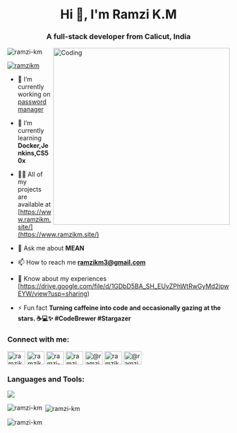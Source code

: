 <h1 align="center">Hi 👋, I'm Ramzi K.M</h1>
<h3 align="center">A full-stack developer from Calicut, India</h3>
<img align="right" alt="Coding" width="400" src="https://i.pinimg.com/originals/81/17/8b/81178b47a8598f0c81c4799f2cdd4057.gif">


<p align="left"> <img src="https://komarev.com/ghpvc/?username=ramzi-km&label=Profile%20views&color=0e75b6&style=flat" alt="ramzi-km" /> </p>

<p align="left"> <a href="https://twitter.com/ramzikm" target="blank"><img src="https://img.shields.io/twitter/follow/ramzikm?logo=twitter&style=for-the-badge" alt="ramzikm" /></a> </p>

- 🔭 I’m currently working on [password manager](https://github.com/ramzi-km/Password-manager)

- 🌱 I’m currently learning **Docker,Jenkins,CS50x**

- 👨‍💻 All of my projects are available at [https://www.ramzikm.site/](https://www.ramzikm.site/)

- 💬 Ask me about **MEAN**

- 📫 How to reach me **ramzikm3@gmail.com**

- 📄 Know about my experiences [https://drive.google.com/file/d/1GDbD5BA_SH_EUvZPhWtRwGyMd2jpwEYW/view?usp=sharing)

- ⚡ Fun fact **Turning caffeine into code and occasionally gazing at the stars. ☕💻✨ #CodeBrewer #Stargazer**

<h3 align="left">Connect with me:</h3>
<p align="left">
<a href="https://dev.to/ramzikm" target="blank"><img align="center" src="https://raw.githubusercontent.com/rahuldkjain/github-profile-readme-generator/master/src/images/icons/Social/devto.svg" alt="ramzikm" height="30" width="40" /></a>
<a href="https://twitter.com/ramzikm" target="blank"><img align="center" src="https://raw.githubusercontent.com/rahuldkjain/github-profile-readme-generator/master/src/images/icons/Social/twitter.svg" alt="ramzikm" height="30" width="40" /></a>
<a href="https://linkedin.com/in/ramzi-km" target="blank"><img align="center" src="https://raw.githubusercontent.com/rahuldkjain/github-profile-readme-generator/master/src/images/icons/Social/linked-in-alt.svg" alt="ramzi-km" height="30" width="40" /></a>
<a href="https://instagram.com/ramzi_k_m" target="blank"><img align="center" src="https://raw.githubusercontent.com/rahuldkjain/github-profile-readme-generator/master/src/images/icons/Social/instagram.svg" alt="ramzi_k_m" height="30" width="40" /></a>
<a href="https://medium.com/@ramzikm3" target="blank"><img align="center" src="https://raw.githubusercontent.com/rahuldkjain/github-profile-readme-generator/master/src/images/icons/Social/medium.svg" alt="@ramzikm3" height="30" width="40" /></a>
<a href="https://www.leetcode.com/ramzikm3" target="blank"><img align="center" src="https://raw.githubusercontent.com/rahuldkjain/github-profile-readme-generator/master/src/images/icons/Social/leet-code.svg" alt="ramzikm3" height="30" width="40" /></a>
<a href="https://www.hackerearth.com/@ramzikm3" target="blank"><img align="center" src="https://raw.githubusercontent.com/rahuldkjain/github-profile-readme-generator/master/src/images/icons/Social/hackerearth.svg" alt="@ramzikm3" height="30" width="40" /></a>
</p>

<h3 align="left">Languages and Tools:</h3>
<p align="left">
  <a href="https://skillicons.dev">
    <img src="https://skillicons.dev/icons?i=js,html,css,angular,nodejs,express,mongodb,aws,bootstrap,c,bash,figma,firebase,git,github,linux,mysql,netlify,nginx,postman,tailwind,vscode,ts,sass,rxjs" />
  </a>
</p>

<p><img align="left" src="https://github-readme-stats.vercel.app/api/top-langs?username=ramzi-km&show_icons=true&locale=en&layout=compact" alt="ramzi-km" /></p>

<p>&nbsp;<img align="center" src="https://github-readme-stats.vercel.app/api?username=ramzi-km&show_icons=true&locale=en" alt="ramzi-km" /></p>

<p><img align="center" src="https://github-readme-streak-stats.herokuapp.com/?user=ramzi-km&" alt="ramzi-km" /></p>

